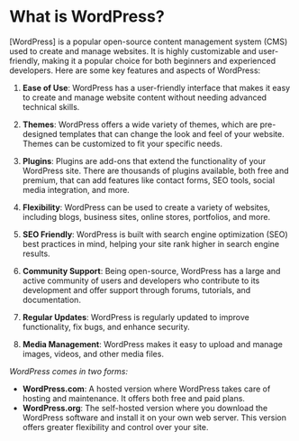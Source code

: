 # What is WordPress?

[WordPress] is a popular open-source content management system (CMS) used to create and manage websites. It is highly customizable and user-friendly, making it a popular choice for both beginners and experienced developers. Here are some key features and aspects of WordPress:

1. **Ease of Use**: WordPress has a user-friendly interface that makes it easy to create and manage website content without needing advanced technical skills.

2. **Themes**: WordPress offers a wide variety of themes, which are pre-designed templates that can change the look and feel of your website. Themes can be customized to fit your specific needs.

3. **Plugins**: Plugins are add-ons that extend the functionality of your WordPress site. There are thousands of plugins available, both free and premium, that can add features like contact forms, SEO tools, social media integration, and more.

4. **Flexibility**: WordPress can be used to create a variety of websites, including blogs, business sites, online stores, portfolios, and more.

5. **SEO Friendly**: WordPress is built with search engine optimization (SEO) best practices in mind, helping your site rank higher in search engine results.

6. **Community Support**: Being open-source, WordPress has a large and active community of users and developers who contribute to its development and offer support through forums, tutorials, and documentation.

7. **Regular Updates**: WordPress is regularly updated to improve functionality, fix bugs, and enhance security.

8. **Media Management**: WordPress makes it easy to upload and manage images, videos, and other media files.

_WordPress comes in two forms:_

- **WordPress.com**: A hosted version where WordPress takes care of hosting and maintenance. It offers both free and paid plans.
- **WordPress.org**: The self-hosted version where you download the WordPress software and install it on your own web server. This version offers greater flexibility and control over your site.
